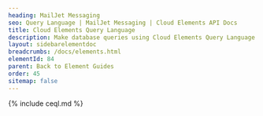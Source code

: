 ```yaml
---
heading: MailJet Messaging
seo: Query Language | MailJet Messaging | Cloud Elements API Docs
title: Cloud Elements Query Language
description: Make database queries using Cloud Elements Query Language.
layout: sidebarelementdoc
breadcrumbs: /docs/elements.html
elementId: 84
parent: Back to Element Guides
order: 45
sitemap: false
---
```


{% include ceql.md %}
